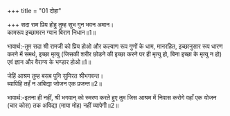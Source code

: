 +++
title = "01 दोहा"

+++
सदा राम प्रिय होहु तुम्ह सुभ गुन भवन अमान।  
कामरूप इच्छामरन ग्यान बिराग निधान॥1॥  

भावार्थ:-तुम सदा श्री रामजी को प्रिय होओ और कल्याण रूप गुणों के धाम, मानरहित, इच्छानुसार रूप धारण करने में समर्थ, इच्छा मृत्यु (जिसकी शरीर छोडने की इच्छा करने पर ही मृत्यु हो, बिना इच्छा के मृत्यु न हो) एवं ज्ञान और वैराग्य के भण्डार होओ॥1॥  

जेहिं आश्रम तुम्ह बसब पुनि सुमिरत श्रीभगवन्त।  
ब्यापिहि तहँ न अबिद्या जोजन एक प्रजन्त॥2॥  

भावार्थ:-इतना ही नहीं, श्री भगवान्‌ को स्मरण करते हुए तुम जिस आश्रम में निवास करोगे वहाँ एक योजन (चार कोस) तक अविद्या (माया मोह) नहीं व्यापेगी॥2॥  



